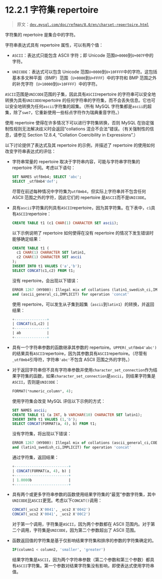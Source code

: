 # 12.2.1 字符集 repertoire

> 原文：[`dev.mysql.com/doc/refman/8.0/en/charset-repertoire.html`](https://dev.mysql.com/doc/refman/8.0/en/charset-repertoire.html)

字符集的 repertoire 是集合中的字符。

字符串表达式具有 repertoire 属性，可以有两个值：

+   `ASCII`：表达式只能包含 ASCII 字符；即 Unicode 范围`U+0000`到`U+007F`中的字符。

+   `UNICODE`：表达式可以包含 Unicode 范围`U+0000`到`U+10FFFF`中的字符。这包括基本多文种平面（BMP）范围（`U+0000`到`U+FFFF`）中的字符和 BMP 范围之外的补充字符（`U+10000`到`U+10FFFF`）中的字符。

`ASCII`范围是`UNICODE`范围的子集，因此具有`ASCII`repertoire 的字符串可以安全地转换为具有`UNICODE`repertoire 的任何字符串的字符集，而不会丢失信息。它也可以安全地转换为任何`ascii`字符集的超集。（所有 MySQL 字符集都是`ascii`的超集，除了`swe7`，它重新使用一些标点字符作为瑞典重音字符。）

使用 repertoire 使得在许多情况下可以进行字符集转换，否则 MySQL 在协定强制性规则无法解决歧义时会返回“collations 混合不合法”错误。（有关强制性的信息，请参见 Section 12.8.4, “Collation Coercibility in Expressions”.）

以下讨论提供了表达式及其 repertoire 的示例，并描述了 repertoire 的使用如何改变字符串表达式的评估：

+   字符串常量的 repertoire 取决于字符串内容，可能与字符串字符集的 repertoire 不同。考虑以下语句：

    ```sql
    SET NAMES utf8mb4; SELECT 'abc';
    SELECT _utf8mb4'def';
    ```

    尽管在前述每种情况中字符集为`utf8mb4`，但实际上字符串并不包含任何 ASCII 范围之外的字符，因此它们的 repertoire 是`ASCII`而不是`UNICODE`。

+   具有`ascii`字符集的列具有`ASCII`repertoire，因为其字符集。在下表中，`c1`具有`ASCII`repertoire：

    ```sql
    CREATE TABLE t1 (c1 CHAR(1) CHARACTER SET ascii);
    ```

    以下示例说明了 repertoire 如何使得在没有 repertoire 的情况下发生错误时能够确定结果：

    ```sql
    CREATE TABLE t1 (
      c1 CHAR(1) CHARACTER SET latin1,
      c2 CHAR(1) CHARACTER SET ascii
    );
    INSERT INTO t1 VALUES ('a','b');
    SELECT CONCAT(c1,c2) FROM t1;
    ```

    没有 repertoire，会出现以下错误：

    ```sql
    ERROR 1267 (HY000): Illegal mix of collations (latin1_swedish_ci,IMPLICIT)
    and (ascii_general_ci,IMPLICIT) for operation 'concat'
    ```

    使用 repertoire，可以发生从子集到超集（`ascii`到`latin1`）的转换，并返回结果：

    ```sql
    +---------------+
    | CONCAT(c1,c2) |
    +---------------+
    | ab            |
    +---------------+
    ```

+   具有一个字符串参数的函数继承其参数的 repertoire。`UPPER(_utf8mb4'abc')`的结果具有`ASCII`repertoire，因为其参数具有`ASCII`repertoire。（尽管有`_utf8mb4`引导符，字符串`'abc'`不包含 ASCII 范围之外的字符。）

+   对于返回字符串但不具有字符串参数并使用`character_set_connection`作为结果字符集的函数，如果`character_set_connection`是`ascii`，则结果字符集是`ASCII`，否则是`UNICODE`：

    ```sql
    FORMAT(*numeric_column*, 4);
    ```

    使用字符集会改变 MySQL 评估以下示例的方式：

    ```sql
    SET NAMES ascii;
    CREATE TABLE t1 (a INT, b VARCHAR(10) CHARACTER SET latin1);
    INSERT INTO t1 VALUES (1,'b');
    SELECT CONCAT(FORMAT(a, 4), b) FROM t1;
    ```

    没有字符集，将出现以下错误：

    ```sql
    ERROR 1267 (HY000): Illegal mix of collations (ascii_general_ci,COERCIBLE)
    and (latin1_swedish_ci,IMPLICIT) for operation 'concat'
    ```

    通过字符集，返回结果：

    ```sql
    +-------------------------+
    | CONCAT(FORMAT(a, 4), b) |
    +-------------------------+
    | 1.0000b                 |
    +-------------------------+
    ```

+   具有两个或更多字符串参数的函数使用结果字符集的“最宽”参数字符集，其中`UNICODE`比`ASCII`更宽。考虑以下`CONCAT()`调用：

    ```sql
    CONCAT(_ucs2 X'0041', _ucs2 X'0042')
    CONCAT(_ucs2 X'0041', _ucs2 X'00C2')
    ```

    对于第一个调用，字符集是`ASCII`，因为两个参数都在 ASCII 范围内。对于第二个调用，字符集是`UNICODE`，因为第二个参数超出了 ASCII 范围。

+   函数返回值的字符集是基于仅影响结果字符集和排序的参数的字符集确定的。

    ```sql
    IF(column1 < column2, 'smaller', 'greater')
    ```

    结果字符集是`ASCII`，因为两个字符串参数（第二个参数和第三个参数）都具有`ASCII`字符集。第一个参数对结果字符集没有影响，即使表达式使用字符串值。
